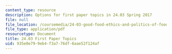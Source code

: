 ```yaml
---
content_type: resource
description: Options for first paper topics in 24.03 Spring 2017
file: null
file_location: /coursemedia/24-03-good-food-ethics-and-politics-of-food-spring-2017/935e0e799eb4f3a776df6aae52f124af_24.03_firstpapertopics.pdf
file_type: application/pdf
resourcetype: Document
title: 24.03 First Paper Topics
uid: 935e0e79-9eb4-f3a7-76df-6aae52f124af
---
```

